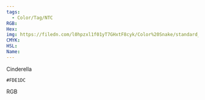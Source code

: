 ```yaml
---
tags:
  - Color/Tag/NTC
RGB:
Hex:
img: https://filedn.com/l0hpzxl1f01yT7GHxtF8cyk/Color%20Snake/standard_csv_to_svg/FDE1DC.svg
CMYK:
HSL:
Name:
---
```

Cinderella
```palette
#FDE1DC
```
RGB
